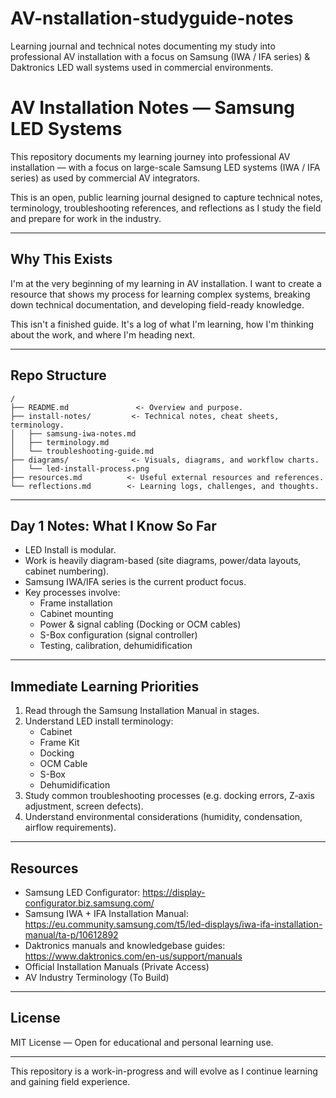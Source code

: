 # AV-nstallation-studyguide-notes
Learning journal and technical notes documenting my study into professional AV installation with a focus on Samsung (IWA / IFA series) &amp; Daktronics LED wall systems used in commercial environments.


# AV Installation Notes — Samsung LED Systems

This repository documents my learning journey into professional AV installation — with a focus on large-scale Samsung LED systems (IWA / IFA series) as used by commercial AV integrators.

This is an open, public learning journal designed to capture technical notes, terminology, troubleshooting references, and reflections as I study the field and prepare for work in the industry.

---

## Why This Exists

I'm at the very beginning of my learning in AV installation. I want to create a resource that shows my process for learning complex systems, breaking down technical documentation, and developing field-ready knowledge.

This isn't a finished guide. It's a log of what I'm learning, how I'm thinking about the work, and where I'm heading next.

---

## Repo Structure

```
/
├── README.md               <- Overview and purpose.
├── install-notes/         <- Technical notes, cheat sheets, terminology.
│   ├── samsung-iwa-notes.md
│   ├── terminology.md
│   └── troubleshooting-guide.md
├── diagrams/              <- Visuals, diagrams, and workflow charts.
│   └── led-install-process.png
├── resources.md          <- Useful external resources and references.
└── reflections.md        <- Learning logs, challenges, and thoughts.
```

---

## Day 1 Notes: What I Know So Far

- LED Install is modular.
- Work is heavily diagram-based (site diagrams, power/data layouts, cabinet numbering).
- Samsung IWA/IFA series is the current product focus.
- Key processes involve:
  - Frame installation
  - Cabinet mounting
  - Power & signal cabling (Docking or OCM cables)
  - S-Box configuration (signal controller)
  - Testing, calibration, dehumidification

---

## Immediate Learning Priorities

1. Read through the Samsung Installation Manual in stages.
2. Understand LED install terminology:
   - Cabinet
   - Frame Kit
   - Docking
   - OCM Cable
   - S-Box
   - Dehumidification
3. Study common troubleshooting processes (e.g. docking errors, Z-axis adjustment, screen defects).
4. Understand environmental considerations (humidity, condensation, airflow requirements).

---

## Resources

- Samsung LED Configurator: https://display-configurator.biz.samsung.com/
- Samsung IWA + IFA Installation Manual: https://eu.community.samsung.com/t5/led-displays/iwa-ifa-installation-manual/ta-p/10612892
- Daktronics manuals and knowledgebase guides: https://www.daktronics.com/en-us/support/manuals
- Official Installation Manuals (Private Access)
- AV Industry Terminology (To Build)

---

## License

MIT License — Open for educational and personal learning use.

---

This repository is a work-in-progress and will evolve as I continue learning and gaining field experience.
